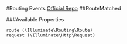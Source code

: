 #Routing Events
[Official Repo](https://github.com/laravel/framework/tree/7.x/src/Illuminate/Routing/Events)
##RouteMatched

###Available Properties

    route (\Illuminate\Routing\Route)
    request (\Illuminate\Http\Request)
